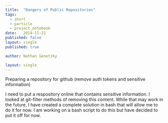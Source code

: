 ```yaml
---
title:  "Dangers of Public Repositories"
tags:
  - short
  - particle
  - project_notebook
date:   2014-11-22
published: false
layout: single
published: true

author: Nathan Genetzky

layout: single
---
```


Preparing a repository for github (remove auth tokens and sensitive information)

I need to put a respository online that contains sensitive information. I looked
at git-filter methods of removing this content. While that may work in the future,
I have created a complete solution in bash that will allow me to do it for now.
I am working on a bash script to do this but have decided to put it off for now.
